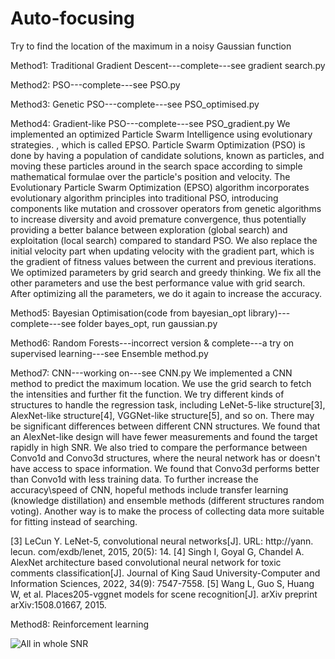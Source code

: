 # Auto-focusing
Try to find the location of the maximum in a noisy Gaussian function


Method1:  Traditional Gradient Descent---complete---see gradient search.py


Method2:  PSO---complete---see PSO.py


Method3:  Genetic PSO---complete---see PSO_optimised.py


Method4:  Gradient-like PSO---complete---see PSO_gradient.py
We implemented an optimized Particle Swarm Intelligence using evolutionary strategies. , which is called EPSO. Particle Swarm Optimization (PSO) is done by having a population of candidate solutions, known as particles, and moving these particles around in the search space according to simple mathematical formulae over the particle's position and velocity. The Evolutionary Particle Swarm Optimization (EPSO) algorithm incorporates evolutionary algorithm principles into traditional PSO, introducing components like mutation and crossover operators from genetic algorithms to increase diversity and avoid premature convergence, thus potentially providing a better balance between exploration (global search) and exploitation (local search) compared to standard PSO. We also replace the initial velocity part when updating velocity with the gradient part, which is the gradient of fitness values between the current and previous iterations. We optimized parameters by grid search and greedy thinking. We fix all the other parameters and use the best performance value with grid search. After optimizing all the parameters, we do it again to increase the accuracy.

Method5:  Bayesian Optimisation(code from bayesian_opt library)---complete---see folder bayes_opt, run gaussian.py


Method6:  Random Forests---incorrect version & complete---a try on supervised learning---see Ensemble method.py


Method7:  CNN---working on---see CNN.py
We implemented a CNN method to predict the maximum location. We use the grid search to fetch the intensities and further fit the function. We try different kinds of structures to handle the regression task, including LeNet-5-like structure[3], AlexNet-like structure[4], VGGNet-like structure[5], and so on. There may be significant differences between different CNN structures. We found that an AlexNet-like design will have fewer measurements and found the target rapidly in high SNR. We also tried to compare the performance between Convo1d and Convo3d structures, where the neural network has or doesn't have access to space information. We found that Convo3d performs better than Convo1d with less training data. To further increase the accuracy\speed of CNN, hopeful methods include transfer learning (knowledge distillation) and ensemble methods (different structures random voting). Another way is to make the process of collecting data more suitable for fitting instead of searching.


[3] LeCun Y. LeNet-5, convolutional neural networks[J]. URL: http://yann. lecun. com/exdb/lenet, 2015, 20(5): 14.
[4] Singh I, Goyal G, Chandel A. AlexNet architecture based convolutional neural network for toxic comments classification[J]. Journal of King Saud University-Computer and Information Sciences, 2022, 34(9): 7547-7558.
[5] Wang L, Guo S, Huang W, et al. Places205-vggnet models for scene recognition[J]. arXiv preprint arXiv:1508.01667, 2015.


Method8: Reinforcement learning

![All in whole SNR](https://user-images.githubusercontent.com/111651791/226904014-3fa14d32-c8ce-43f6-b2bc-3dfa703cca0b.jpg)
